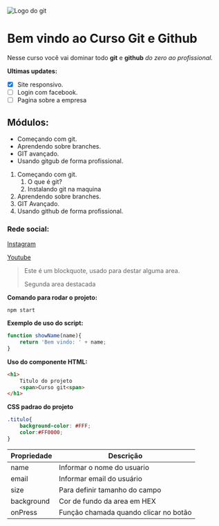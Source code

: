 ![Logo do git](https://th.bing.com/th/id/R.59cebaccbffb7f24c31a9ac7a849f954?rik=HNWv9e17XMO2jg&riu=http%3a%2f%2fwww.kevinsubileau.fr%2fwp-content%2fuploads%2f2014%2f07%2fGit-Logo-e1404328701257-150x150.png&ehk=NiFDeSCy22uim%2f957Urjr1mkgQUV%2bzcNYoPK9bSOS4c%3d&risl=&pid=ImgRaw&r=0)
# Bem vindo ao Curso Git e Github
Nesse curso você vai dominar todo **git** e **github** _do zero ao profissional._

**Ultimas updates:**
- [x] Site responsivo.
- [ ] Login com facebook.
- [ ] Pagina sobre a empresa

## Módulos:
* Começando com git.
* Aprendendo sobre branches.
* GIT avançado.
* Usando gitgub de forma profissional.

1. Começando com git.
    1. O que é git?
    2. Instalando git na maquina
2. Aprendendo sobre branches.
3. GIT Avançado.
4. Usando github de forma profissional.

### Rede social:
[Instagram](https://instagram.com)

[Youtube](https://youtube.com)

>Este é um blockquote, usado para destar alguma area.
>
>Segunda area destacada

**Comando para rodar o projeto:**
```
npm start
```

**Exemplo de uso do script:**
```js
function showName(name){
    return 'Bem vindo: ' + name;
}
```

**Uso do componente HTML:**
```html
<h1>
    Titulo do projeto
    <span>Curso git<span>
</h1>
```

**CSS padrao do projeto**
```css
.titulo{
    background-color: #FFF;
    color:#FF0000;
}
```
Propriedade | Descrição
----------- | ---------
name | Informar o nome do usuario
email| Informar email do usuário
size | Para definir tamanho do campo
background | Cor de fundo da area em HEX
onPress | Função chamada quando clicar no botão